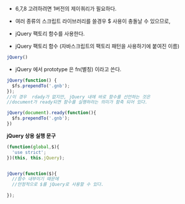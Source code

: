 * 6,7,8 고려하려면 1버전의 제이쿼리가 필요하다.


* 여러 종류의 스크립트 라이브러리를 쓸경우 $ 사용이 충돌날 수 있으므로,

* jQuery 팩토리 함수를 사용한다.

* jQuery 팩토리 함수 (자바스크립트의 팩토리 패턴을 사용하기에 붙여진 이름)

```javascript
jQuery()
```

* jQuery 에서 prototype 은 fn(별칭) 이라고 쓴다.

```javascript
jQuery(function() {
  $fs.prependTo('.gnb');
});
//이 경우  rdady가 없지만, jQuery 내에 바로 함수를 선언하는 것은
//document가 ready되면 함수를 실행하라는 의미가 함축 되어 있다.

jQuery(document).ready(function(){
  $fs.prependTo('.gnb');
})
```


**jQuery 상용 실행 문구**

```javascript
(function(global,$){
  'use strict';
})(this, this.jQuery);


jQuery(function($){
  //함수 내부이기 때문에
  //안정적으로 $를 jQuery로 사용할 수 있다.
  
});
```
